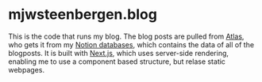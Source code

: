 # mjwsteenbergen.blog

This is the code that runs my blog. The blog posts are pulled from [Atlas](https://blog.nntn.nl/architecture-of-my-life), who gets it from my [Notion databases](https://www.notion.so/), which contains the data of all of the blogposts. It is built with [Next.js](https://nextjs.org/), which uses server-side rendering, enabling me to use a component based structure, but relase static webpages.